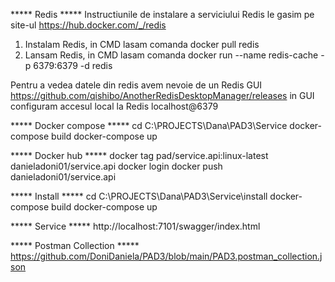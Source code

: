 ***** Redis *****
Instructiunile de instalare a serviciului Redis le gasim pe site-ul
https://hub.docker.com/_/redis
1. Instalam Redis, in CMD lasam comanda
docker pull redis
2. Lansam Redis, in CMD lasam comanda
docker run --name redis-cache -p 6379:6379 -d redis

Pentru a vedea datele din redis avem nevoie de un Redis GUI
https://github.com/qishibo/AnotherRedisDesktopManager/releases
in GUI configuram accesul local la Redis
localhost@6379

***** Docker compose *****
cd C:\PROJECTS\Dana\PAD3\Service
docker-compose build
docker-compose up

***** Docker hub *****
docker tag pad/service.api:linux-latest danieladoni01/service.api
docker login
docker push danieladoni01/service.api

***** Install *****
cd C:\PROJECTS\Dana\PAD3\Service\install
docker-compose build
docker-compose up

***** Service *****
http://localhost:7101/swagger/index.html

***** Postman Collection *****
https://github.com/DoniDaniela/PAD3/blob/main/PAD3.postman_collection.json
